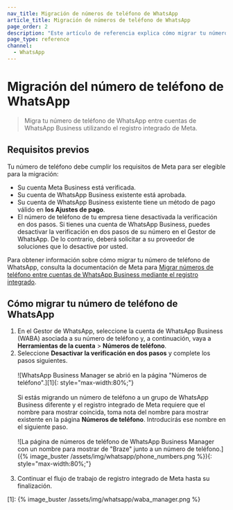 ```yaml
---
nav_title: Migración de números de teléfono de WhatsApp
article_title: Migración de números de teléfono de WhatsApp
page_order: 2
description: "Este artículo de referencia explica cómo migrar tu número de teléfono de WhatsApp."
page_type: reference
channel:
  - WhatsApp
---
```


# Migración del número de teléfono de WhatsApp

> Migra tu número de teléfono de WhatsApp entre cuentas de WhatsApp Business utilizando el registro integrado de Meta.

## Requisitos previos

Tu número de teléfono debe cumplir los requisitos de Meta para ser elegible para la migración:

- Su cuenta Meta Business está verificada.
- Su cuenta de WhatsApp Business existente está aprobada.
- Su cuenta de WhatsApp Business existente tiene un método de pago válido en **los Ajustes de pago**.
- El número de teléfono de tu empresa tiene desactivada la verificación en dos pasos. Si tienes una cuenta de WhatsApp Business, puedes desactivar la verificación en dos pasos de su número en el Gestor de WhatsApp. De lo contrario, deberá solicitar a su proveedor de soluciones que lo desactive por usted.

Para obtener información sobre cómo migrar tu número de teléfono de WhatsApp, consulta la documentación de Meta para [Migrar números de teléfono entre cuentas de WhatsApp Business mediante el registro integrado](https://developers.facebook.com/docs/whatsapp/business-management-api/guides/migrate-phone-to-different-waba/).

## Cómo migrar tu número de teléfono de WhatsApp

1. En el Gestor de WhatsApp, seleccione la cuenta de WhatsApp Business (WABA) asociada a su número de teléfono y, a continuación, vaya a **Herramientas de la cuenta** > **Números de teléfono**.
2. Seleccione **Desactivar la verificación en dos pasos** y complete los pasos siguientes.<br><br>![WhatsApp Business Manager se abrió en la página "Números de teléfono".][1]{: style="max-width:80%;"} <br><br> Si estás migrando un número de teléfono a un grupo de WhatsApp Business diferente y el registro integrado de Meta requiere que el nombre para mostrar coincida, toma nota del nombre para mostrar existente en la página **Números de teléfono**. Introducirás ese nombre en el siguiente paso.<br><br>![La página de números de teléfono de WhatsApp Business Manager con un nombre para mostrar de "Braze" junto a un número de teléfono.]({% image_buster /assets/img/whatsapp/phone_numbers.png %}){: style="max-width:80%;"}<br><br>
3. Continuar el flujo de trabajo de registro integrado de Meta hasta su finalización. 

[1]: {% image_buster /assets/img/whatsapp/waba_manager.png %}